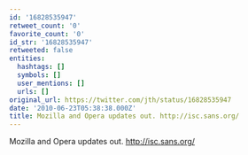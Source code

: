 ```yaml
---
id: '16828535947'
retweet_count: '0'
favorite_count: '0'
id_str: '16828535947'
retweeted: false
entities:
  hashtags: []
  symbols: []
  user_mentions: []
  urls: []
original_url: https://twitter.com/jth/status/16828535947
date: '2010-06-23T05:38:38.000Z'
title: Mozilla and Opera updates out. http://isc.sans.org/
---
```


Mozilla and Opera updates out. http://isc.sans.org/